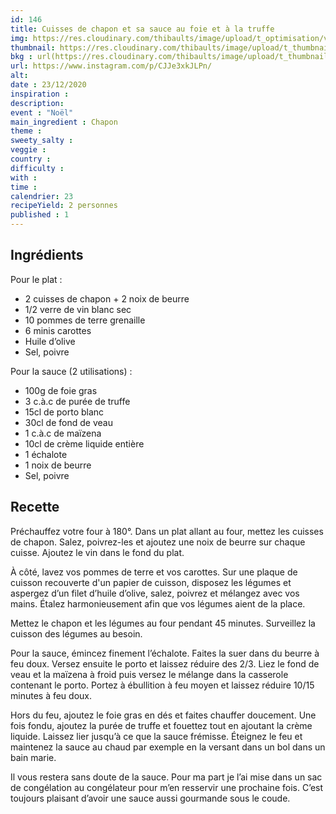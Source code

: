 ```yaml
---
id: 146
title: Cuisses de chapon et sa sauce au foie et à la truffe 
img: https://res.cloudinary.com/thibaults/image/upload/t_optimisation/v1608758932/Recipes/20201223_chapons.jpg
thumbnail: https://res.cloudinary.com/thibaults/image/upload/t_thumbnail_josie/v1608758932/Recipes/20201223_chapons.jpg
bkg : url(https://res.cloudinary.com/thibaults/image/upload/t_thumbnail_josie/v1608758932/Recipes/20201223_chapons.jpg)
url: https://www.instagram.com/p/CJJe3xkJLPn/
alt: 
date : 23/12/2020
inspiration : 
description: 
event : "Noël"
main_ingredient : Chapon
theme : 
sweety_salty : 
veggie : 
country :
difficulty :
with : 
time : 
calendrier: 23
recipeYield: 2 personnes
published : 1
---
```


## Ingrédients
Pour le plat : 
 - 2 cuisses de chapon + 2 noix de beurre 
 - 1/2 verre de vin blanc sec 
 - 10 pommes de terre grenaille
 - 6 minis carottes 
 - Huile d’olive 
 - Sel, poivre 

Pour la sauce (2 utilisations) : 
 - 100g de foie gras 
 - 3 c.à.c de purée de truffe 
 - 15cl de porto blanc 
 - 30cl de fond de veau 
 - 1 c.à.c de maïzena
 - 10cl de crème liquide entière 
 - 1 échalote 
 - 1 noix de beurre 
 - Sel, poivre 

## Recette
Préchauffez votre four à 180°. Dans un plat allant au four, mettez les cuisses de chapon. Salez, poivrez-les et ajoutez une noix de beurre sur chaque cuisse. Ajoutez le vin dans le fond du plat. 

À côté, lavez vos pommes de terre et vos carottes. Sur une plaque de cuisson recouverte d'un papier de cuisson, disposez les légumes et aspergez d’un filet d’huile d’olive, salez, poivrez et mélangez avec vos mains. Étalez harmonieusement afin que vos légumes aient de la place. 

Mettez le chapon et les légumes au four pendant 45 minutes. Surveillez la cuisson des légumes au besoin. 

Pour la sauce, émincez finement l’échalote. Faites la suer dans du beurre à feu doux. Versez ensuite le porto et laissez réduire des 2/3. Liez le fond de veau et la maïzena à froid puis versez le mélange dans la casserole contenant le porto. Portez à ébullition à feu moyen et laissez réduire 10/15 minutes à feu doux.

Hors du feu, ajoutez le foie gras en dés et faites chauffer doucement. Une fois fondu, ajoutez la purée de truffe et fouettez tout en ajoutant la crème liquide. Laissez lier jusqu’à ce que la sauce frémisse. Éteignez le feu et maintenez la sauce au chaud par exemple en la versant dans un bol dans un bain marie. 

Il vous restera sans doute de la sauce. Pour ma part je l’ai mise dans un sac de congélation au congélateur pour m’en resservir une prochaine fois. C’est toujours plaisant d’avoir une sauce aussi gourmande sous le coude.